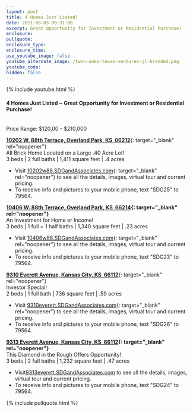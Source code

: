 ```yaml
---
layout: post
title: 4 Homes Just Listed!
date: 2021-08-03 00:31:00
excerpt: Great Opportunity for Investment or Residential Purchase!
enclosure:
pullquote:
enclosure_type:
enclosure_time:
use_youtube_image: false
youtube_alternate_image: /twin-oaks-texas-ventures-jl-branded.png
youtube_code:
hidden: false
---
```

{% include youtube.html %}

#### 4 Homes Just Listed ~ Great Opportunity for Investment or Residential Purchase\!

<br>Price Range: $120,00 - $210,000

[**10202 W. 88th Terrace, Overland Park, KS&nbsp; 66212**](http://10202w88.SDGandAssociates.com){: target="_blank" rel="noopener"}<br>All Brick Home Located on a Large .40 Acre Lot\!<br>3 beds \| 2 full baths \| 1,411 square feet \| .4 acres

* Visit [10202w88.SDGandAssociates.com](http://10202w88.SDGandAssociates.com){: target="_blank" rel="noopener"} to see all the details, images, virtual tour and current pricing.
* To receive info and pictures to your mobile phone, text "SDG25" to 79564.

**[10406 W. 88th Terrace, Overland Park, KS&nbsp; 66214](http://10406w88.SDGandAssociates.com){: target="_blank" rel="noopener"}**<br>An Investment for Home or Income\!<br>3 beds \| 1 full + 1 half baths \| 1,340 square feet \| .23 acres

* Visit [10406w88.SDGandAssociates.com](http://10406w88.SDGandAssociates.com){: target="_blank" rel="noopener"} to see all the details, images, virtual tour and current pricing.
* To receive info and pictures to your mobile phone, text "SDG23" to 79564.

[**9310 Everett Avenue, Kansas City, KS&nbsp; 66112**](http://9310everett.SDGandAssociates.com){: target="_blank" rel="noopener"}<br>Investor Special\!<br>2 beds \| 1 full bath \| 736 square feet \| .59 acres

* Visit [9310everett.SDGandAssociates.com](http://9310everett.SDGandAssociates.com){: target="_blank" rel="noopener"} to see all the details, images, virtual tour and current pricing.
* To receive info and pictures to your mobile phone, text "SDG26" to 79564.

**[9313 Everett Avenue, Kansas City, KS&nbsp; 66112](http://9313everett.SDGandAssociates.com){: target="_blank" rel="noopener"}**<br>This Diamond in the Rough Offers Opportunity\!<br>3 beds \| 2 full baths \| 1,232 square feet \| .47 acres

* Visit[9313everett.SDGandAssociates.com](http://9313everett.SDGandAssociates.com) to see all the details, images, virtual tour and current pricing.
* To receive info and pictures to your mobile phone, text "SDG24" to 79564.

{% include pullquote.html %}
